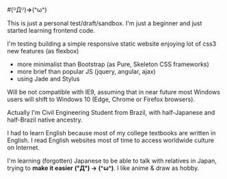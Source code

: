 #(ᴼДᴼ)**→**(^ω^)

This is just a personal test/draft/sandbox.
I'm just a beginner and just started learning frontend code.

I'm testing building a simple responsive static website enjoying lot of css3 new features (as flexbox)
* more minimalist than Bootstrap (as Pure, Skeleton CSS frameworks)
* more brief than popular JS (jquery, angular, ajax)
* using Jade and Stylus

Will be not compatible with IE9, assuming that in near future most Windows users will shift to Windows 10 (Edge, Chrome or Firefox browsers). 

Actually I'm Civil Engineering Student from Brazil, with half-Japanese and half-Brazil native ancestry.

I had to learn English because most of my college textbooks are written in English. I read English websites most of time to access worldwide culture on Internet.

I'm learning (forgotten) Japanese to be able to talk with relatives in Japan, trying to **make it easier** **(°Д°) → (^ω^)**. I like anime & draw as hobby.
